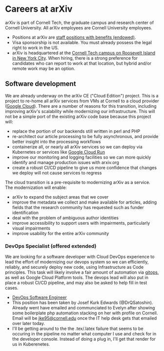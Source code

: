 # Careers at arXiv

 arXiv is part of Cornell Tech, the graduate campus and research center of Cornell University. All arXiv employees are Cornell University employees.

 - Positions at arXiv are [staff positions with benefits (endowed)](https://hr.cornell.edu/understand-your-benefits).
 - Visa sponsorship is not available. You must already possess the legal right to work in the US.
 - arXiv is headquartered at the [Cornell Tech campus on Roosevelt Island in New York City](https://tech.cornell.edu/). When hiring, there is a strong preference for candidates who can report to work at that location, but hybrid and/or remote work may be an option.

## Software development

We are already underway on the arXiv CE ("Cloud Edition") project. This is a project to re-home all arXiv services from VMs at Cornell to a cloud provider ([Google Cloud](https://cloud.google.com/)). There are a number of reasons for this transition, including improving arXiv's scalability while modernizing our infrastructure. This will not be a simple port of the existing arXiv code base because this project will:

 - replace the portion of our backends still written in perl and PHP
 - re-architect our article processing to be fully asynchronous, and provide better insight into the processing workflows
 - containerize all, or nearly all arXiv services so we can deploy via Kubernetes or services like [Google Cloud Run](https://cloud.google.com/run/)
 - improve our monitoring and logging facilities so we can more quickly identify and manage production issues with arxiv.org
 - create a robust CI/CD pipeline to give us more confidence that changes we deploy will not cause services to regress

The cloud transition is a pre-requisite to modernizing arXiv as a service. The modernization will enable:
 - arXiv to expand the subject areas that we cover
 - improve the metadata we collect and make available for articles, adding fields that the research community has requested such as funder identification
 - deal with the problem of ambiguous author identities
 - improve accessibility to support users with impairments, particularly visual impairments
 - improve usability for the entire arXiv community

### DevOps Specialist (offered extended)

 We are looking for a software developer with Cloud DevOps experience to lead the effort of modernizing
 our devops system so we can efficiently, reliably, and securely deploy new code, using
 Infrastructure as Code principles. This task will likely involve a fair amount of automation
 via [gitops](https://github.com/readme/featured/defining-gitops), as well as Google Cloud
 Platform tools. The devops lead will also put in place a robust CI/CD pipeline,
 and may also be asked to help fill in test cases.

 - [DevOps Software Engineer](https://cornell.wd1.myworkdayjobs.com/en-US/CornellCareerPage/?q=arxiv)
 - This position has been taken by Josef Kurk Edwards (@DrQSatoshin). Already went have emailed and communciated to Evelyn after showing some boilerplate php automation stacking on 
   her with profile on Cornell. Email will be jke95@cornell.edu once the IT help desk gets that emailed over later today. 
  - I'll be getting around to the the .tex/.latex failure that seems to be occuring in the pipeline no matter what computer I use and check for in the developer console. Instead of doing a plug in, I'll get that render for us in  Kuberenetes. 
